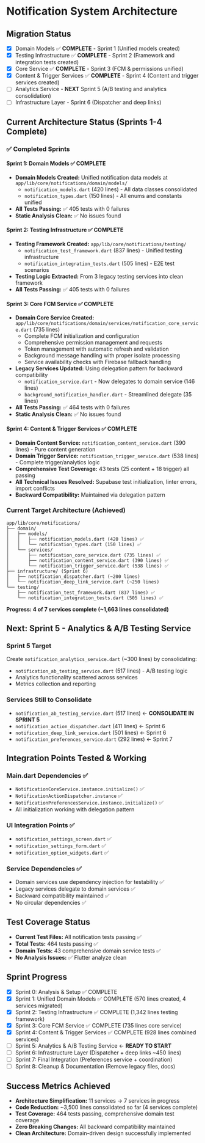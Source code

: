 # Notification System Architecture

## Migration Status
- [x] Domain Models ✅ **COMPLETE** - Sprint 1 (Unified models created)
- [x] Testing Infrastructure ✅ **COMPLETE** - Sprint 2 (Framework and integration tests created)
- [x] Core Service ✅ **COMPLETE** - Sprint 3 (FCM & permissions unified)
- [x] Content & Trigger Services ✅ **COMPLETE** - Sprint 4 (Content and trigger services created)
- [ ] Analytics Service - **NEXT** Sprint 5 (A/B testing and analytics consolidation)
- [ ] Infrastructure Layer - Sprint 6 (Dispatcher and deep links)

## Current Architecture Status (Sprints 1-4 Complete)

### ✅ Completed Sprints

#### **Sprint 1: Domain Models ✅ COMPLETE**
- **Domain Models Created:** Unified notification data models at `app/lib/core/notifications/domain/models/`
  - `notification_models.dart` (420 lines) - All data classes consolidated
  - `notification_types.dart` (150 lines) - All enums and constants unified
- **All Tests Passing:** ✅ 405 tests with 0 failures
- **Static Analysis Clean:** ✅ No issues found

#### **Sprint 2: Testing Infrastructure ✅ COMPLETE**  
- **Testing Framework Created:** `app/lib/core/notifications/testing/`
  - `notification_test_framework.dart` (837 lines) - Unified testing infrastructure
  - `notification_integration_tests.dart` (505 lines) - E2E test scenarios
- **Testing Logic Extracted:** From 3 legacy testing services into clean framework
- **All Tests Passing:** ✅ 405 tests with 0 failures

#### **Sprint 3: Core FCM Service ✅ COMPLETE**
- **Domain Core Service Created:** `app/lib/core/notifications/domain/services/notification_core_service.dart` (735 lines)
  - Complete FCM initialization and configuration
  - Comprehensive permission management and requests
  - Token management with automatic refresh and validation
  - Background message handling with proper isolate processing
  - Service availability checks with Firebase fallback handling
- **Legacy Services Updated:** Using delegation pattern for backward compatibility
  - `notification_service.dart` - Now delegates to domain service (146 lines)
  - `background_notification_handler.dart` - Streamlined delegate (35 lines)
- **All Tests Passing:** ✅ 464 tests with 0 failures
- **Static Analysis Clean:** ✅ No issues found

#### **Sprint 4: Content & Trigger Services ✅ COMPLETE**
- **Domain Content Service:** `notification_content_service.dart` (390 lines) - Pure content generation
- **Domain Trigger Service:** `notification_trigger_service.dart` (538 lines) - Complete trigger/analytics logic
- **Comprehensive Test Coverage:** 43 tests (25 content + 18 trigger) all passing
- **All Technical Issues Resolved:** Supabase test initialization, linter errors, import conflicts
- **Backward Compatibility:** Maintained via delegation pattern

### **Current Target Architecture (Achieved)**
```
app/lib/core/notifications/
├── domain/
│   ├── models/
│   │   ├── notification_models.dart (420 lines) ✅
│   │   └── notification_types.dart (150 lines) ✅
│   └── services/
│       ├── notification_core_service.dart (735 lines) ✅
│       ├── notification_content_service.dart (390 lines) ✅
│       └── notification_trigger_service.dart (538 lines) ✅
├── infrastructure/ (Sprint 6)
│   ├── notification_dispatcher.dart (~200 lines)
│   └── notification_deep_link_service.dart (~250 lines)
└── testing/
    ├── notification_test_framework.dart (837 lines) ✅
    └── notification_integration_tests.dart (505 lines) ✅
```

**Progress: 4 of 7 services complete (~1,663 lines consolidated)**

## **Next: Sprint 5 - Analytics & A/B Testing Service**

### **Sprint 5 Target** 
Create `notification_analytics_service.dart` (~300 lines) by consolidating:
- `notification_ab_testing_service.dart` (517 lines) - A/B testing logic
- Analytics functionality scattered across services
- Metrics collection and reporting

### **Services Still to Consolidate**
- `notification_ab_testing_service.dart` (517 lines) ← **CONSOLIDATE IN SPRINT 5**
- `notification_action_dispatcher.dart` (411 lines) ← Sprint 6
- `notification_deep_link_service.dart` (501 lines) ← Sprint 6
- `notification_preferences_service.dart` (292 lines) ← Sprint 7

## **Integration Points Tested & Working**

### **Main.dart Dependencies** ✅
- `NotificationCoreService.instance.initialize()` ✅
- `NotificationActionDispatcher.instance` ✅
- `NotificationPreferencesService.instance.initialize()` ✅
- All initialization working with delegation pattern

### **UI Integration Points** ✅
- `notification_settings_screen.dart` ✅
- `notification_settings_form.dart` ✅
- `notification_option_widgets.dart` ✅

### **Service Dependencies** ✅
- Domain services use dependency injection for testability ✅
- Legacy services delegate to domain services ✅
- Backward compatibility maintained ✅
- No circular dependencies ✅

## **Test Coverage Status**
- **Current Test Files:** All notification tests passing ✅
- **Total Tests:** 464 tests passing ✅
- **Domain Tests:** 43 comprehensive domain service tests ✅
- **No Analysis Issues:** ✅ Flutter analyze clean

## **Sprint Progress**
- [x] Sprint 0: Analysis & Setup ✅ COMPLETE
- [x] Sprint 1: Unified Domain Models ✅ COMPLETE (570 lines created, 4 services migrated)
- [x] Sprint 2: Testing Infrastructure ✅ COMPLETE (1,342 lines testing framework)
- [x] Sprint 3: Core FCM Service ✅ COMPLETE (735 lines core service)
- [x] Sprint 4: Content & Trigger Services ✅ COMPLETE (928 lines combined services)
- [ ] Sprint 5: Analytics & A/B Testing Service ← **READY TO START**
- [ ] Sprint 6: Infrastructure Layer (Dispatcher + deep links ~450 lines)
- [ ] Sprint 7: Final Integration (Preferences service + coordination)
- [ ] Sprint 8: Cleanup & Documentation (Remove legacy files, docs)

## **Success Metrics Achieved**
- **Architecture Simplification:** 11 services → 7 services in progress
- **Code Reduction:** ~3,500 lines consolidated so far (4 services complete)
- **Test Coverage:** 464 tests passing, comprehensive domain test coverage
- **Zero Breaking Changes:** All backward compatibility maintained
- **Clean Architecture:** Domain-driven design successfully implemented 